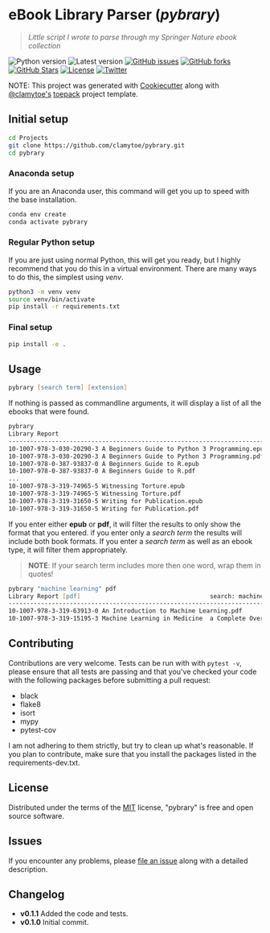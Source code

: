 # eBook Library Parser (*pybrary*)

> *Little script I wrote to parse through my Springer Nature ebook collection*

![Python version][python-version]
![Latest version][latest-version]
[![GitHub issues][issues-image]][issues-url]
[![GitHub forks][fork-image]][fork-url]
[![GitHub Stars][stars-image]][stars-url]
[![License][license-image]][license-url]
[![Twitter][twitter-image]][twitter-url]

NOTE: This project was generated with [Cookiecutter](https://github.com/audreyr/cookiecutter) along with [@clamytoe's](https://github.com/clamytoe) [toepack](https://github.com/clamytoe/toepack) project template.

## Initial setup

```zsh
cd Projects
git clone https://github.com/clamytoe/pybrary.git
cd pybrary
```

### Anaconda setup

If you are an Anaconda user, this command will get you up to speed with the base installation.

```zsh
conda env create
conda activate pybrary
```

### Regular Python setup

If you are just using normal Python, this will get you ready, but I highly recommend that you do this in a virtual environment. There are many ways to do this, the simplest using *venv*.

```zsh
python3 -m venv venv
source venv/bin/activate
pip install -r requirements.txt
```

### Final setup

```zsh
pip install -e .
```

## Usage

```zsh
pybrary [search term] [extension]
```

If nothing is passed as commandline arguments, it will display a list of all the ebooks that were found.

```zsh
pybrary
Library Report                                                                  
--------------------------------------------------------------------------------
10-1007-978-3-030-20290-3 A Beginners Guide to Python 3 Programming.epub
10-1007-978-3-030-20290-3 A Beginners Guide to Python 3 Programming.pdf
10-1007-978-0-387-93837-0 A Beginners Guide to R.epub
10-1007-978-0-387-93837-0 A Beginners Guide to R.pdf
...
10-1007-978-3-319-74965-5 Witnessing Torture.epub
10-1007-978-3-319-74965-5 Witnessing Torture.pdf
10-1007-978-3-319-31650-5 Writing for Publication.epub
10-1007-978-3-319-31650-5 Writing for Publication.pdf
```

If you enter either **epub** or **pdf**, it will filter the results to only show the format that you entered.
if you enter only a *search term* the results will include both book formats.
If you enter a *search term* as well as an ebook type, it will filter them appropriately.

> **NOTE**: If your search term includes more then one word, wrap them in quotes!

```zsh
pybrary "machine learning" pdf      
Library Report [pdf]                                    search: machine learning
--------------------------------------------------------------------------------
10-1007-978-3-319-63913-0 An Introduction to Machine Learning.pdf
10-1007-978-3-319-15195-3 Machine Learning in Medicine  a Complete Overview.pdf 
``` 

## Contributing

Contributions are very welcome. Tests can be run with with `pytest -v`, please ensure that all tests are passing and that you've checked your code with the following packages before submitting a pull request:

* black
* flake8
* isort
* mypy
* pytest-cov

I am not adhering to them strictly, but try to clean up what's reasonable.
If you plan to contribute, make sure that you install the packages listed in the requirements-dev.txt. 

## License

Distributed under the terms of the [MIT](https://opensource.org/licenses/MIT) license, "pybrary" is free and open source software.

## Issues

If you encounter any problems, please [file an issue](https://github.com/clamytoe/toepack/issues) along with a detailed description.

## Changelog

* **v0.1.1** Added the code and tests.
* **v0.1.0** Initial commit.

[python-version]:https://img.shields.io/badge/python-3.8-brightgreen.svg
[latest-version]:https://img.shields.io/badge/version-0.1.1-blue.svg
[issues-image]:https://img.shields.io/github/issues/clamytoe/pybrary.svg
[issues-url]:https://github.com/clamytoe/pybrary/issues
[fork-image]:https://img.shields.io/github/forks/clamytoe/pybrary.svg
[fork-url]:https://github.com/clamytoe/pybrary/network
[stars-image]:https://img.shields.io/github/stars/clamytoe/pybrary.svg
[stars-url]:https://github.com/clamytoe/pybrary/stargazers
[license-image]:https://img.shields.io/badge/license-MIT-blue.svg
[license-url]:https://github.com/clamytoe/pybrary/blob/master/LICENSE
[twitter-image]:https://img.shields.io/twitter/url/https/github.com/clamytoe/pybrary.svg?style=social
[twitter-url]:https://twitter.com/intent/tweet?text=Wow:&url=%5Bobject%20Object%5D
